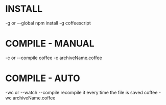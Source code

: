 # INSTALL

-g or --global
npm install -g coffeescript

# COMPILE - MANUAL

-c or --compile 
coffee -c archiveName.coffee

# COMPILE - AUTO

 -wc or --watch --compile
recompile it every time the file is saved
coffee -wc archiveName.coffee 

